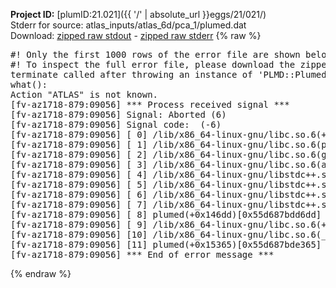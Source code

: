 **Project ID:** [plumID:21.021]({{ '/' | absolute_url }}eggs/21/021/)  
Stderr for source:  atlas_inputs/atlas_6d/pca_1/plumed.dat   
Download: [zipped raw stdout](plumed.dat.plumed.stdout.txt.zip) - [zipped raw stderr](plumed.dat.plumed.stderr.txt.zip) 
{% raw %}
<pre>
#! Only the first 1000 rows of the error file are shown below
#! To inspect the full error file, please download the zipped raw stderr file above
terminate called after throwing an instance of 'PLMD::Plumed::Exception'
what():
Action "ATLAS" is not known.
[fv-az1718-879:09056] *** Process received signal ***
[fv-az1718-879:09056] Signal: Aborted (6)
[fv-az1718-879:09056] Signal code:  (-6)
[fv-az1718-879:09056] [ 0] /lib/x86_64-linux-gnu/libc.so.6(+0x45330)[0x7f02b2a45330]
[fv-az1718-879:09056] [ 1] /lib/x86_64-linux-gnu/libc.so.6(pthread_kill+0x11c)[0x7f02b2a9eb2c]
[fv-az1718-879:09056] [ 2] /lib/x86_64-linux-gnu/libc.so.6(gsignal+0x1e)[0x7f02b2a4527e]
[fv-az1718-879:09056] [ 3] /lib/x86_64-linux-gnu/libc.so.6(abort+0xdf)[0x7f02b2a288ff]
[fv-az1718-879:09056] [ 4] /lib/x86_64-linux-gnu/libstdc++.so.6(+0xa5ff5)[0x7f02b2ea5ff5]
[fv-az1718-879:09056] [ 5] /lib/x86_64-linux-gnu/libstdc++.so.6(+0xbb0da)[0x7f02b2ebb0da]
[fv-az1718-879:09056] [ 6] /lib/x86_64-linux-gnu/libstdc++.so.6(_ZSt10unexpectedv+0x0)[0x7f02b2ea5a55]
[fv-az1718-879:09056] [ 7] /lib/x86_64-linux-gnu/libstdc++.so.6(+0xa5a6f)[0x7f02b2ea5a6f]
[fv-az1718-879:09056] [ 8] plumed(+0x146dd)[0x55d687bdd6dd]
[fv-az1718-879:09056] [ 9] /lib/x86_64-linux-gnu/libc.so.6(+0x2a1ca)[0x7f02b2a2a1ca]
[fv-az1718-879:09056] [10] /lib/x86_64-linux-gnu/libc.so.6(__libc_start_main+0x8b)[0x7f02b2a2a28b]
[fv-az1718-879:09056] [11] plumed(+0x15365)[0x55d687bde365]
[fv-az1718-879:09056] *** End of error message ***
</pre>
{% endraw %}
